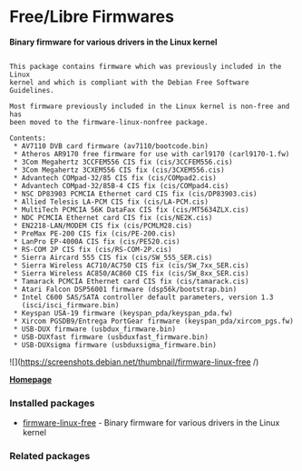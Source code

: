 # Free/Libre Firmwares

__Binary firmware for various drivers in the Linux kernel__

```

This package contains firmware which was previously included in the Linux
kernel and which is compliant with the Debian Free Software Guidelines.

Most firmware previously included in the Linux kernel is non-free and has
been moved to the firmware-linux-nonfree package.

Contents:
 * AV7110 DVB card firmware (av7110/bootcode.bin)
 * Atheros AR9170 free firmware for use with carl9170 (carl9170-1.fw)
 * 3Com Megahertz 3CCFEM556 CIS fix (cis/3CCFEM556.cis)
 * 3Com Megahertz 3CXEM556 CIS fix (cis/3CXEM556.cis)
 * Advantech COMpad-32/85 CIS fix (cis/COMpad2.cis)
 * Advantech COMpad-32/85B-4 CIS fix (cis/COMpad4.cis)
 * NSC DP83903 PCMCIA Ethernet card CIS fix (cis/DP83903.cis)
 * Allied Telesis LA-PCM CIS fix (cis/LA-PCM.cis)
 * MultiTech PCMCIA 56K DataFax CIS fix (cis/MT5634ZLX.cis)
 * NDC PCMCIA Ethernet card CIS fix (cis/NE2K.cis)
 * EN2218-LAN/MODEM CIS fix (cis/PCMLM28.cis)
 * PreMax PE-200 CIS fix (cis/PE-200.cis)
 * LanPro EP-4000A CIS fix (cis/PE520.cis)
 * RS-COM 2P CIS fix (cis/RS-COM-2P.cis)
 * Sierra Aircard 555 CIS fix (cis/SW_555_SER.cis)
 * Sierra Wireless AC710/AC750 CIS fix (cis/SW_7xx_SER.cis)
 * Sierra Wireless AC850/AC860 CIS fix (cis/SW_8xx_SER.cis)
 * Tamarack PCMCIA Ethernet card CIS fix (cis/tamarack.cis)
 * Atari Falcon DSP56001 firmware (dsp56k/bootstrap.bin)
 * Intel C600 SAS/SATA controller default parameters, version 1.3
   (isci/isci_firmware.bin)
 * Keyspan USA-19 firmware (keyspan_pda/keyspan_pda.fw)
 * Xircom PGSDB9/Entrega PortGear firmware (keyspan_pda/xircom_pgs.fw)
 * USB-DUX firmware (usbdux_firmware.bin)
 * USB-DUXfast firmware (usbduxfast_firmware.bin)
 * USB-DUXsigma firmware (usbduxsigma_firmware.bin)

```

![](https://screenshots.debian.net/thumbnail/firmware-linux-free /)


 **[Homepage](http://git.kernel.org/?p=linux/kernel/git/firmware/linux-firmware.git)**

### Installed packages

* [firmware-linux-free](https://packages.debian.org/jessie/firmware-linux-free) - Binary firmware for various drivers in the Linux kernel

### Related packages

<sub>  </sub>
